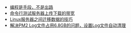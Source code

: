- [编程是手段，不是出路](work/2020-01-12-programmer.md)
- [命令行测试服务器上传下载的带宽](work/2023-07-31-speedtest.md)
- [Linux服务器之间迁移数据的技巧](work/2023-07-30-rsync-data.md)
- [解决PM2 Log文件占用6.8GB的问题，设置Log文件自动清理](work/2023-08-01-pm2.md)